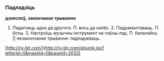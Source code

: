 ### Падладзіць
**дзеяслоў, закончанае трыванне**

1. Падагнаць адно да другога. П. вось да калёс. 2. Падрамантаваць. П. боты. 3. Настроіць музычны інструмент на пэўны лад. П. балалайку. || незакончанае трыванне: падладжваць.

<a rel="author">[http://rv-blr.com/](http://rv-blr.com/slounik.jsp?letterId=0&maskId=0&pageId=2032)</a>
